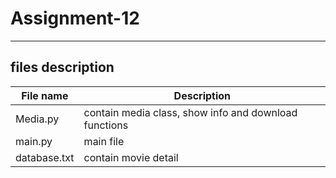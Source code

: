 # Assignment-12
---
## files description

| File name | Description |
|--- | --- |
|Media.py | contain media class, show info and download functions  |
|main.py | main file  |
|database.txt | contain movie detail  |

